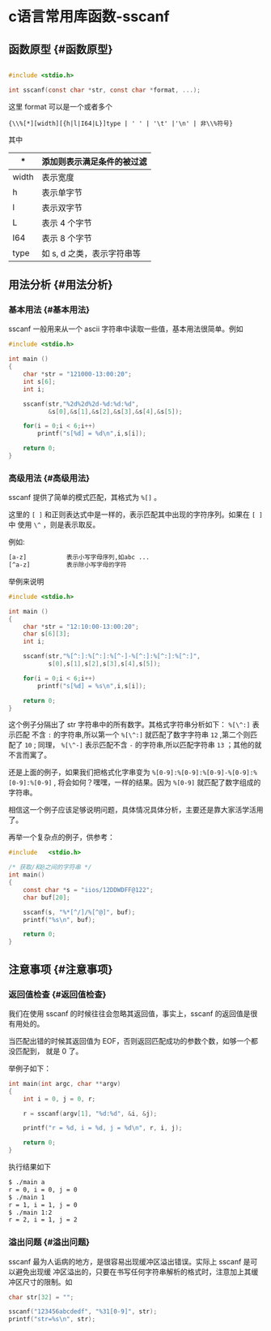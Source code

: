 # c语言常用库函数-sscanf


## 函数原型 {#函数原型}

```c

#include <stdio.h>

int sscanf(const char *str, const char *format, ...);

```

这里 format 可以是一个或者多个

`{\\%[*][width][{h|l|I64|L}]type | ' ' | '\t' |'\n' | 非\\%符号}`

其中

| \*    | 添加则表示满足条件的被过滤 |
|-------|---------------|
| width | 表示宽度         |
| h     | 表示单字节       |
| l     | 表示双字节       |
| L     | 表示 4 个字节    |
| I64   | 表示 8 个字节    |
| type  | 如 s, d 之类，表示字符串等 |


## 用法分析 {#用法分析}


### 基本用法 {#基本用法}

sscanf 一般用来从一个 ascii 字符串中读取一些值，基本用法很简单。例如

```c
#include <stdio.h>

int main ()
{
    char *str = "121000-13:00:20";
    int s[6];
    int i;

    sscanf(str,"%2d%2d%2d-%d:%d:%d",
           &s[0],&s[1],&s[2],&s[3],&s[4],&s[5]);

    for(i = 0;i < 6;i++)
        printf("s[%d] = %d\n",i,s[i]);

    return 0;
}
```


### 高级用法 {#高级用法}

sscanf 提供了简单的模式匹配，其格式为 `%[]` 。

这里的 `[ ]` 和正则表达式中是一样的，表示匹配其中出现的字符序列。如果在 `[ ]` 中
使用 `\^` ，则是表示取反。

例如:

```sh
[a-z]           表示小写字母序列,如abc ...
[^a-z]          表示除小写字母的字符
```

举例来说明

```c
#include <stdio.h>

int main ()
{
    char *str = "12:10:00-13:00:20";
    char s[6][3];
    int i;

    sscanf(str,"%[^:]:%[^:]:%[^-]-%[^:]:%[^:]:%[^:]",
           s[0],s[1],s[2],s[3],s[4],s[5]);

    for(i = 0;i < 6;i++)
        printf("s[%d] = %s\n",i,s[i]);

    return 0;
}
```

这个例子分隔出了 str 字符串中的所有数字。其格式字符串分析如下： `%[\^:]` 表示匹配
不含 `:` 的字符串,所以第一个 `%[\^:]` 就匹配了数字字符串 `12` ,第二个则匹配了
`10` ; 同理， `%[\^-]` 表示匹配不含 `-` 的字符串,所以匹配字符串 `13` ；其他的就
不言而寓了。

还是上面的例子，如果我们把格式化字串变为
`%[0-9]:%[0-9]:%[0-9]-%[0-9]:%[0-9]:%[0-9]` , 将会如何？嘿嘿，一样的结果。因为
`%[0-9]` 就匹配了数字组成的字符串。

相信这一个例子应该足够说明问题，具体情况具体分析，主要还是靠大家活学活用了。

再举一个复杂点的例子，供参考：

```c
#include   <stdio.h>

/* 获取/和@之间的字符串 */
int main()
{
    const char *s = "iios/12DDWDFF@122";
    char buf[20];

    sscanf(s, "%*[^/]/%[^@]", buf);
    printf("%s\n", buf);

    return 0;
}
```


## 注意事项 {#注意事项}


### 返回值检查 {#返回值检查}

我们在使用 sscanf 的时候往往会忽略其返回值，事实上，sscanf 的返回值是很有用处的。

当匹配出错的时候其返回值为 EOF，否则返回匹配成功的参数个数，如够一个都没匹配到，
就是 0 了。

举例子如下：

```c
int main(int argc, char **argv)
{
    int i = 0, j = 0, r;

    r = sscanf(argv[1], "%d:%d", &i, &j);

    printf("r = %d, i = %d, j = %d\n", r, i, j);

    return 0;
}
```

执行结果如下

```sh
$ ./main a
r = 0, i = 0, j = 0
$ ./main 1
r = 1, i = 1, j = 0
$ ./main 1:2
r = 2, i = 1, j = 2
```


### 溢出问题 {#溢出问题}

sscanf 最为人诟病的地方，是很容易出现缓冲区溢出错误。实际上 sscanf 是可以避免出现缓
冲区溢出的，只要在书写任何字符串解析的格式时，注意加上其缓冲区尺寸的限制。如

```c
char str[32] = "";

sscanf("123456abcdedf", "%31[0-9]", str);
printf("str=%s\n", str);
```

